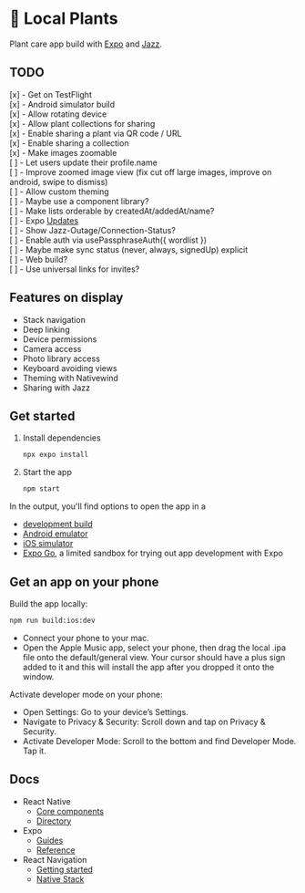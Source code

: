 # 🌱 Local Plants

Plant care app build with [Expo](https://expo.dev) and [Jazz](https://jazz.tools).

## TODO

[x] - Get on TestFlight  
[x] - Android simulator build  
[x] - Allow rotating device  
[x] - Allow plant collections for sharing  
[x] - Enable sharing a plant via QR code / URL  
[x] - Enable sharing a collection  
[x] - Make images zoomable  
[ ] - Let users update their profile.name  
[ ] - Improve zoomed image view (fix cut off large images, improve on android, swipe to dismiss)  
[ ] - Allow custom theming  
[ ] - Maybe use a component library?  
[ ] - Make lists orderable by createdAt/addedAt/name?  
[ ] - Expo [Updates](https://docs.expo.dev/versions/latest/sdk/updates/)  
[ ] - Show Jazz-Outage/Connection-Status?  
[ ] - Enable auth via usePassphraseAuth({ wordlist })  
[ ] - Maybe make sync status (never, always, signedUp) explicit  
[ ] - Web build?  
[ ] - Use universal links for invites?  

## Features on display

- Stack navigation
- Deep linking
- Device permissions
- Camera access
- Photo library access
- Keyboard avoiding views
- Theming with Nativewind
- Sharing with Jazz

## Get started

1. Install dependencies

   ```bash
   npx expo install
   ```

2. Start the app

   ```bash
   npm start
   ```

In the output, you'll find options to open the app in a

- [development build](https://docs.expo.dev/develop/development-builds/introduction/)
- [Android emulator](https://docs.expo.dev/workflow/android-studio-emulator/)
- [iOS simulator](https://docs.expo.dev/workflow/ios-simulator/)
- [Expo Go](https://expo.dev/go), a limited sandbox for trying out app development with Expo

## Get an app on your phone

Build the app locally:

```bash
npm run build:ios:dev
```

- Connect your phone to your mac.
- Open the Apple Music app, select your phone, then drag the local .ipa file onto the default/general view.
  Your cursor should have a plus sign added to it and this will install the app after you dropped it onto the window.

Activate developer mode on your phone:

- Open Settings: Go to your device’s Settings.
- Navigate to Privacy & Security: Scroll down and tap on Privacy & Security.
- Activate Developer Mode: Scroll to the bottom and find Developer Mode. Tap it.

## Docs

- React Native
  - [Core components](https://reactnative.dev/docs/components-and-apis)
  - [Directory](https://reactnative.directory)
- Expo
  - [Guides](https://docs.expo.dev/guides/overview/)
  - [Reference](https://docs.expo.dev/versions/latest/)
- React Navigation
  - [Getting started](https://reactnavigation.org/docs/getting-started)
  - [Native Stack](https://reactnavigation.org/docs/native-stack-navigator)
